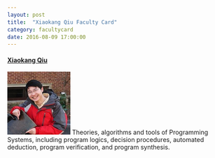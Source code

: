```yaml
---
layout: post
title:  "Xiaokang Qiu Faculty Card"
category: facultycard
date: 2016-08-09 17:00:00
---
```


#### [Xiaokang Qiu](https://www.cs.purdue.edu/homes/xyzhang/) ####

![Xiaokang Qiu](assets/xiaokang.jpeg)
Theories, algorithms and tools of Programming Systems, including
program logics, decision procedures, automated deduction, program
verification, and program synthesis.

